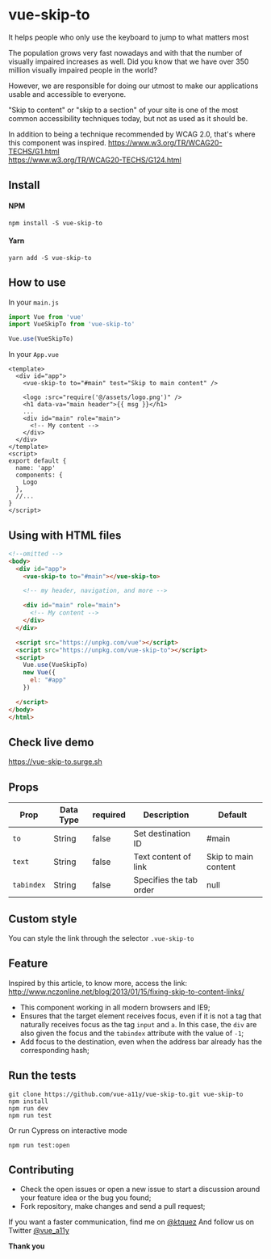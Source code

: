 # vue-skip-to
It helps people who only use the keyboard to jump to what matters most

The population grows very fast nowadays and with that the number of visually impaired increases as well. Did you know that we have over 350 million visually impaired people in the world?

However, we are responsible for doing our utmost to make our applications usable and accessible to everyone.

"Skip to content" or "skip to a section" of your site is one of the most common accessibility techniques today, but not as used as it should be.

In addition to being a technique recommended by WCAG 2.0, that's where this component was inspired.
https://www.w3.org/TR/WCAG20-TECHS/G1.html  
https://www.w3.org/TR/WCAG20-TECHS/G124.html

## Install
#### NPM
```shell
npm install -S vue-skip-to
```

#### Yarn
```shell
yarn add -S vue-skip-to
```

## How to use
In your `main.js`
```javascript
import Vue from 'vue'
import VueSkipTo from 'vue-skip-to'

Vue.use(VueSkipTo)
```

In your `App.vue`
```vue
<template>
  <div id="app">
    <vue-skip-to to="#main" test="Skip to main content" />

    <logo :src="require('@/assets/logo.png')" />
    <h1 data-va="main header">{{ msg }}</h1>
    ...
    <div id="main" role="main">
      <!-- My content -->
    </div>
  </div>
</template>
<script>
export default {
  name: 'app'
  components: {
    Logo
  },
  //...
}
</script>
```

## Using with HTML files
```html
<!--omitted -->
<body>
  <div id="app">
    <vue-skip-to to="#main"></vue-skip-to>

    <!-- my header, navigation, and more -->

    <div id="main" role="main">
      <!-- My content -->
    </div>
  </div>

  <script src="https://unpkg.com/vue"></script>
  <script src="https://unpkg.com/vue-skip-to"></script>
  <script>
    Vue.use(VueSkipTo)
    new Vue({
      el: "#app"
    })

  </script>
</body>
</html>
```

## Check live demo
https://vue-skip-to.surge.sh


## Props
Prop            | Data Type  | required  | Description            | Default
--------------- | ---------- | --------- | ---------------------- | -------------
`to`            | String     | false     | Set destination ID     | #main
`text`          | String     | false     | Text content of link   | Skip to main content
`tabindex`      | String     | false     | Specifies the tab order   | null


## Custom style
You can style the link through the selector `.vue-skip-to`

## Feature
Inspired by this article, to know more, access the link:  
http://www.nczonline.net/blog/2013/01/15/fixing-skip-to-content-links/

- This component working in all modern browsers and IE9;
- Ensures that the target element receives focus, even if it is not a tag that naturally receives focus as the tag `input` and `a`. In this case, the `div` are also given the focus and the `tabindex` attribute with the value of `-1`;
- Add focus to the destination, even when the address bar already has the corresponding hash;

## Run the tests

```shell
git clone https://github.com/vue-a11y/vue-skip-to.git vue-skip-to
npm install
npm run dev
npm run test
```

Or run Cypress on interactive mode
```shell
npm run test:open
```

## Contributing
- Check the open issues or open a new issue to start a discussion around your feature idea or the bug you found;
- Fork repository, make changes and send a pull request;

If you want a faster communication, find me on [@ktquez](https://twitter.com/ktquez)
And follow us on Twitter [@vue_a11y](https://twitter.com/vue_a11y)

**Thank you**
